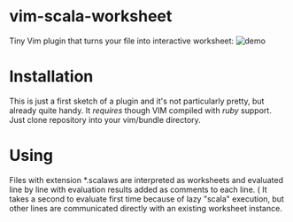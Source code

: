 vim-scala-worksheet
===================

Tiny Vim plugin that turns your file into interactive worksheet:
![demo](http://ic.pics.livejournal.com/sombr/15933715/7368/7368_600.png)

Installation
============
This is just a first sketch of a plugin and it's not particularly pretty, but already quite handy.
It *requires* though VIM compiled with *ruby* support.
Just clone repository into your vim/bundle directory.

Using
=====
Files with extension \*.scalaws are interpreted as worksheets and evaluated line by line with evaluation results
added as comments to each line.
( It takes a second to evaluate first time because of lazy "scala" execution, but other lines are communicated directly with an existing worksheet instance.
